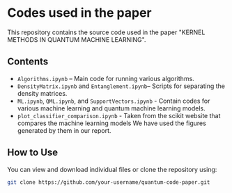 # Codes used in the paper

This repository contains the source code used in the paper "KERNEL METHODS IN QUANTUM MACHINE
LEARNING".

## Contents

- `Algorithms.ipynb` – Main code for running various algorithms.
- `DensityMatrix.ipynb` and `Entanglement.ipynb`– Scripts for separating the density matrices.
- `ML.ipynb`, `QML.ipynb`, and `SupportVectors.ipynb` - Contain codes for various machine learning and quantum machine learning models.
- `plot_classifier_comparison.ipynb` - Taken from the scikit website that compares the machine learning models
We have used the figures generated by them in our report.
## How to Use

You can view and download individual files or clone the repository using:

```bash
git clone https://github.com/your-username/quantum-code-paper.git
